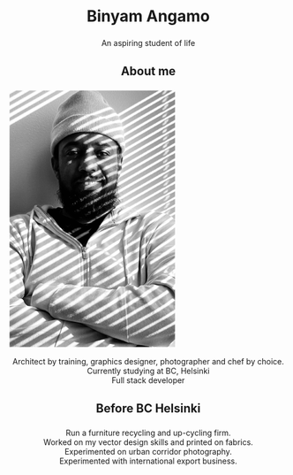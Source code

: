 <h1 align="center">Binyam Angamo</h1>

###

<p align="center">An aspiring student of life</p>

###

<h2 align="center">About me</h2>

###

![profile picture](images/profile_picture.png)

<p align="center">Architect by training, graphics designer, photographer and chef by choice. <br>Currently studying at BC, Helsinki<br>Full stack developer</p>

###

<h2 align="center">Before BC Helsinki</h2>

###

<p align="center">Run a furniture recycling and up-cycling firm.<br>Worked on my vector design skills and printed on fabrics.<br>Experimented on urban corridor photography.<br>Experimented with international export business.</p>

###

<p align="center"></p>

###
